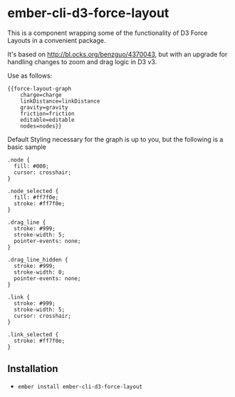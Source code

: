# ember-cli-d3-force-layout

This is a component wrapping some of the functionality of D3 Force Layouts in
a convenient package. 

It's based on http://bl.ocks.org/benzguo/4370043, but with an upgrade for handling changes to zoom and drag logic in D3 v3.

Use as follows:

```
{{force-layout-graph 
 	charge=charge 
 	linkDistance=linkDistance 
 	gravity=gravity 
 	friction=friction 
 	editable=editable 
 	nodes=nodes}}
 ```

Default Styling necessary for the graph is up to you, but the following is a basic sample

```
.node {
  fill: #000;
  cursor: crosshair;
}

.node_selected {
  fill: #ff7f0e;
  stroke: #ff7f0e;
}

.drag_line {
  stroke: #999;
  stroke-width: 5;
  pointer-events: none;
}

.drag_line_hidden {
  stroke: #999;
  stroke-width: 0;
  pointer-events: none;
}

.link {
  stroke: #999;
  stroke-width: 5;
  cursor: crosshair;
}

.link_selected {
  stroke: #ff7f0e;
}
```


## Installation

* `ember install ember-cli-d3-force-layout`
